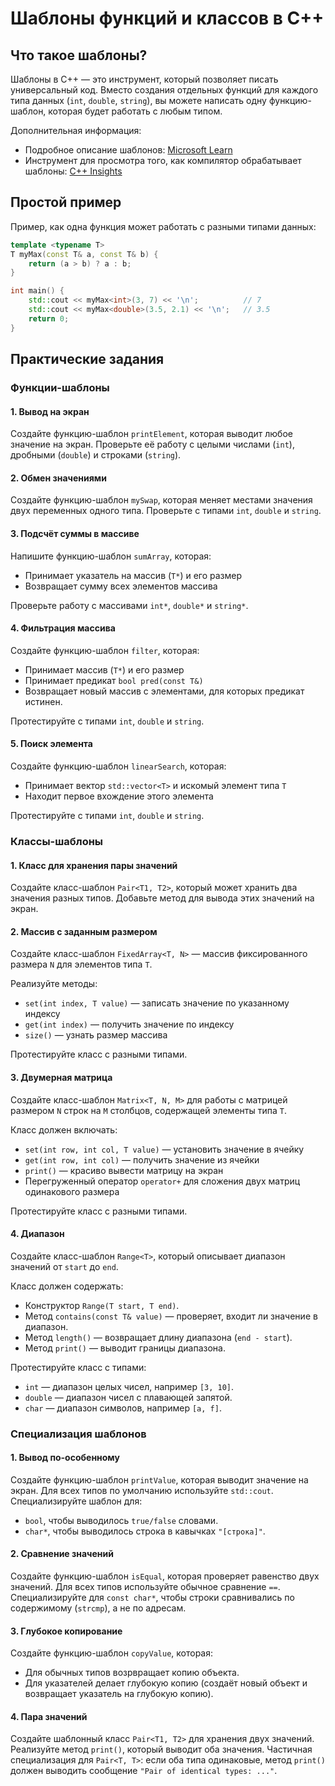 # Шаблоны функций и классов в C++

## Что такое шаблоны?
Шаблоны в C++ — это инструмент, который позволяет писать универсальный код.
Вместо создания отдельных функций для каждого типа данных (`int`, `double`, `string`),
вы можете написать одну функцию-шаблон, которая будет работать с любым типом.

Дополнительная информация:
- Подробное описание шаблонов: [Microsoft Learn](https://learn.microsoft.com/en-us/cpp/cpp/templates-cpp)
- Инструмент для просмотра того, как компилятор обрабатывает шаблоны: [C++ Insights](https://cppinsights.io)

## Простой пример
Пример, как одна функция может работать с разными типами данных:
```cpp
template <typename T>
T myMax(const T& a, const T& b) {
    return (a > b) ? a : b;
}

int main() {
    std::cout << myMax<int>(3, 7) << '\n';          // 7
    std::cout << myMax<double>(3.5, 2.1) << '\n';   // 3.5
    return 0;
}
```

## Практические задания
### Функции-шаблоны
#### 1. Вывод на экран
Создайте функцию-шаблон `printElement`, которая выводит любое значение на экран.
Проверьте её работу с целыми числами (`int`), дробными (`double`) и строками (`string`).

#### 2. Обмен значениями
Создайте функцию-шаблон `mySwap`, которая меняет местами значения двух переменных одного типа.
Проверьте с типами `int`, `double` и `string`.

#### 3. Подсчёт суммы в массиве
Напишите функцию-шаблон `sumArray`, которая:
- Принимает указатель на массив (`T*`) и его размер
- Возвращает сумму всех элементов массива

Проверьте работу с массивами `int*`, `double*` и `string*`.

#### 4. Фильтрация массива
Создайте функцию-шаблон `filter`, которая:
- Принимает массив (`T*`) и его размер
- Принимает предикат `bool pred(const T&)`
- Возвращает новый массив с элементами, для которых предикат истинен.

Протестируйте с типами `int`, `double` и `string`.

#### 5. Поиск элемента
Создайте функцию-шаблон `linearSearch`, которая:
- Принимает вектор `std::vector<T>` и искомый элемент типа `T`
- Находит первое вхождение этого элемента

Протестируйте с типами `int`, `double` и `string`.

### Классы-шаблоны
#### 1. Класс для хранения пары значений
Создайте класс-шаблон `Pair<T1, T2>`, который может хранить два значения разных типов.
Добавьте метод для вывода этих значений на экран.

#### 2. Массив с заданным размером
Создайте класс-шаблон `FixedArray<T, N>` — массив фиксированного размера `N` для элементов типа `T`.

Реализуйте методы:
* `set(int index, T value)` — записать значение по указанному индексу
* `get(int index)` — получить значение по индексу
* `size()` — узнать размер массива

Протестируйте класс с разными типами.

#### 3. Двумерная матрица
Создайте класс-шаблон `Matrix<T, N, M>` для работы с матрицей размером `N` строк на `M` столбцов, содержащей элементы типа `T`.

Класс должен включать:
* `set(int row, int col, T value)` — установить значение в ячейку
* `get(int row, int col)` — получить значение из ячейки
* `print()` — красиво вывести матрицу на экран
* Перегруженный оператор `operator+` для сложения двух матриц одинакового размера

Протестируйте класс с разными типами.

#### 4. Диапазон
Создайте класс-шаблон `Range<T>`, который описывает диапазон значений от `start` до `end`.

Класс должен содержать:
* Конструктор `Range(T start, T end)`.
* Метод `contains(const T& value)` — проверяет, входит ли значение в диапазон.
* Метод `length()` — возвращает длину диапазона (`end - start`).
* Метод `print()` — выводит границы диапазона.

Протестируйте класс с типами:
* `int` — диапазон целых чисел, например `[3, 10]`.
* `double` — диапазон чисел с плавающей запятой.
* `char` — диапазон символов, например `[a, f]`.

### Специализация шаблонов
#### 1. Вывод по-особенному
Создайте функцию-шаблон `printValue`, которая выводит значение на экран.
Для всех типов по умолчанию используйте `std::cout`. Специализируйте шаблон для:
* `bool`, чтобы выводилось `true/false` словами.
* `char*`, чтобы выводилось строка в кавычках `"[строка]"`.

#### 2. Сравнение значений
Создайте функцию-шаблон `isEqual`, которая проверяет равенство двух значений.
Для всех типов используйте обычное сравнение `==`.
Специализируйте для `const char*`, чтобы строки сравнивались по содержимому (`strcmp`), а не по адресам.

#### 3. Глубокое копирование
Создайте функцию-шаблон `copyValue`, которая:
* Для обычных типов возрвращает копию объекта.
* Для указателей делает глубокую копию (создаёт новый объект и возвращает указатель на глубокую копию).

#### 4. Пара значений
Создайте шаблонный класс `Pair<T1, T2>` для хранения двух значений.
Реализуйте метод `print()`, который выводит оба значения.
Частичная специализация для `Pair<T, T>`: если оба типа одинаковые, метод `print()` должен выводить сообщение `"Pair of identical types: ..."`.
